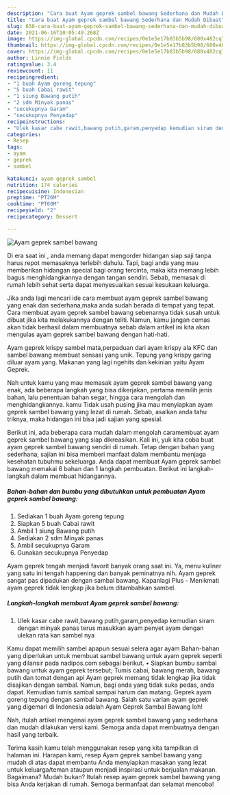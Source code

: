 ```yaml
---
description: "Cara buat Ayam geprek sambel bawang Sederhana dan Mudah Dibuat"
title: "Cara buat Ayam geprek sambel bawang Sederhana dan Mudah Dibuat"
slug: 650-cara-buat-ayam-geprek-sambel-bawang-sederhana-dan-mudah-dibuat
date: 2021-06-16T10:05:49.268Z
image: https://img-global.cpcdn.com/recipes/0e1e5e17b83b5b98/680x482cq70/ayam-geprek-sambel-bawang-foto-resep-utama.jpg
thumbnail: https://img-global.cpcdn.com/recipes/0e1e5e17b83b5b98/680x482cq70/ayam-geprek-sambel-bawang-foto-resep-utama.jpg
cover: https://img-global.cpcdn.com/recipes/0e1e5e17b83b5b98/680x482cq70/ayam-geprek-sambel-bawang-foto-resep-utama.jpg
author: Linnie Fields
ratingvalue: 3.4
reviewcount: 11
recipeingredient:
- "1 buah Ayam goreng tepung"
- "5 buah Cabai rawit"
- "1 siung Bawang putih"
- "2 sdm Minyak panas"
- "secukupnya Garam"
- "secukupnya Penyedap"
recipeinstructions:
- "Ulek kasar cabe rawit,bawang putih,garam,penyedap kemudian siram dengan minyak panas terus masukkan ayam penyet ayam dengan ulekan rata kan sambel nya"
categories:
- Resep
tags:
- ayam
- geprek
- sambel

katakunci: ayam geprek sambel 
nutrition: 174 calories
recipecuisine: Indonesian
preptime: "PT26M"
cooktime: "PT60M"
recipeyield: "2"
recipecategory: Dessert

---
```



![Ayam geprek sambel bawang](https://img-global.cpcdn.com/recipes/0e1e5e17b83b5b98/680x482cq70/ayam-geprek-sambel-bawang-foto-resep-utama.jpg)

Di era  saat ini , anda memang dapat mengorder hidangan siap saji tanpa harus repot memasaknya terlebih dahulu. Tapi, bagi anda yang mau memberikan hidangan special bagi orang tercinta, maka kita memang lebih bagus menghidangkannya dengan tangan sendiri. Sebab, memasak di rumah lebih sehat serta dapat menyesuaikan sesuai kesukaan keluarga.

Jika anda lagi mencari ide cara membuat ayam geprek sambel bawang yang enak dan sederhana,maka anda sudah berada di tempat yang tepat. Cara membuat ayam geprek sambel bawang  sebenarnya tidak susah untuk dibuat jika kita melakukannya dengan teliti. Namun, kamu jangan cemas akan tidak berhasil dalam membuatnya 
sebab dalam artikel ini kita akan mengulas ayam geprek sambel bawang dengan hati-hati.  

Ayam geprek krispy sambel mata,perpaduan dari ayam krispy ala KFC dan sambel bawang membuat sensasi yang unik. Tepung yang krispy garing diluar ayam yang. Makanan yang lagi ngehits dan kekinian yaitu Ayam Geprek.

Nah untuk kamu yang mau memasak ayam geprek sambel bawang yang enak, ada beberapa langkah yang bisa dikerjakan, pertama memilih jenis bahan, lalu penentuan bahan segar, hingga cara mengolah dan menghidangkannya. kamu Tidak usah pusing jika mau menyiapkan ayam geprek sambel bawang yang lezat di rumah. Sebab, asalkan anda  tahu triknya, maka hidangan ini bisa jadi sajian yang spesial.

Berikut ini, ada beberapa cara mudah dalam mengolah caramembuat ayam geprek sambel bawang yang siap dikreasikan. Kali ini, yuk kita coba buat ayam geprek sambel bawang sendiri di rumah. Tetap dengan bahan yang sederhana, sajian ini bisa memberi manfaat dalam membantu menjaga kesehatan tubuhmu sekeluarga. Anda dapat membuat Ayam geprek sambel bawang memakai 6 bahan dan 1 langkah pembuatan. Berikut ini langkah-langkah dalam membuat hidangannya.

<!--inarticleads1-->

##### Bahan-bahan dan bumbu yang dibutuhkan untuk pembuatan Ayam geprek sambel bawang:

1. Sediakan 1 buah Ayam goreng tepung
1. Siapkan 5 buah Cabai rawit
1. Ambil 1 siung Bawang putih
1. Sediakan 2 sdm Minyak panas
1. Ambil secukupnya Garam
1. Gunakan secukupnya Penyedap


Ayam geprek tengah menjadi favorit banyak orang saat ini. Ya, menu kuliner yang satu ini tengah happening dan banyak peminatnya nih. Ayam geprek sangat pas dipadukan dengan sambal bawang. Kapanlagi Plus - Menikmati ayam geprek tidak lengkap jika belum ditambahkan sambel. 

<!--inarticleads2-->

##### Langkah-langkah membuat Ayam geprek sambel bawang:

1. Ulek kasar cabe rawit,bawang putih,garam,penyedap kemudian siram dengan minyak panas terus masukkan ayam penyet ayam dengan ulekan rata kan sambel nya


Kamu dapat memilih sambel apapun sesuai selera agar ayam Bahan-bahan yang diperlukan untuk membuat sambel bawang untuk ayam geprek seperti yang dilansir pada nadipos.com sebagai berikut. • Siapkan bumbu sambal bawang untuk ayam geprek tersebut; Tumis cabai, bawang merah, bawang putih dan tomat dengan api Ayam geprek memang tidak lengkap jika tidak disajikan dengan sambal. Namun, bagi anda yang tidak suka pedas, anda dapat. Kemudian tumis sambal sampai harum dan matang. Geprek ayam goreng tepung dengan sambal bawang. Salah satu varian ayam geprek yang digemari di Indonesia adalah Ayam Geprek Sambal Bawang loh! 

Nah, itulah artikel mengenai  ayam geprek sambel bawang  yang sederhana dan mudah dilakukan versi kami. Semoga anda dapat membuatnya dengan hasil yang terbaik. 

Terima kasih kamu telah menggunakan resep yang kita tampilkan di halaman ini. Harapan kami, resep  Ayam geprek sambel bawang yang mudah di atas dapat membantu Anda menyiapkan masakan yang lezat untuk keluarga/teman ataupun menjadi inspirasi untuk berjualan makanan. Bagaimana? Mudah bukan? Itulah resep ayam geprek sambel bawang yang bisa Anda kerjakan di rumah. Semoga bermanfaat dan selamat mencoba!

